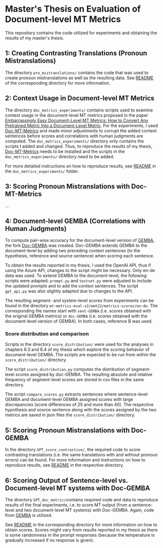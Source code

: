 # Master's Thesis on Evaluation of Document-level MT Metrics

This repository contains the code utilized for experiments and obtaining the results of my master's thesis.

## 1: Creating Contrasting Translations (Pronoun Mistranslations)
The directory ```pro_mistranslations/``` contains the code that was used to create pronoun mistranslations as well as the resulting data. See [README](https://github.com/naomiblkr/doc-mt-metrics-eval/blob/main/pro_mistranslations/README.md) of the corresponding directory for more information.

## 2: Context Usage in Document-level MT Metrics

The directory ```doc_metrics_experiments/``` contains scripts used to examine context usage in the document-level MT metrics proposed in the paper
[Embarrassingly Easy Document-Level MT Metrics: How to Convert Any Pretrained Metric Into a Document-Level Metric](https://statmt.org/wmt22/pdf/2022.wmt-1.6.pdf). For the experiments, I used [Doc-MT-Metrics](https://github.com/amazon-science/doc-mt-metrics) and made minor adjustments to corrupt the added context sentences before scores and correlations with human judgments are computed. The ```doc_metrics_experiments/``` directory only contains the scripts I added and changed. Thus, to reproduce the results of my thesis, [Doc-MT-Metrics](https://github.com/amazon-science/doc-mt-metrics) needs to be installed and the scripts in the ```doc_metrics_experiments/``` directory need to be added.

For more detailed instructions on how to reproduce results, see [README](https://github.com/naomiblkr/doc-mt-metrics-eval/blob/main/doc_metrics_context/README.md) in the ```doc_metrics_experiments/``` folder.

## 3: Scoring Pronoun Mistranslations with Doc-MT-Metrics
...

## 4: Document-level GEMBA (Correlations with Human Judgments)

To compute pair-wise accuracy for the document-level version of [GEMBA](https://github.com/MicrosoftTranslator/GEMBA), the fork [Doc-GEMBA](https://github.com/naomiblkr/Doc-GEMBA) was created. Doc-GEMBA extends GEMBA to the document-level by adding two preceding context sentences (to the hypothesis, reference and source sentence) when scoring each sentence.

To obtain the results reported in my thesis, I used the OpenAI API, thus if using the Azure API,
changes to the script might be necessary. Only en-de data was used. To extend GEMBA to the document-level, the following scripts were adapted: ```prompt.py``` and ```testset.py``` were adjusted to include the updated prompts and to add the context sentences. The script ```gpt_api.py``` was also slightly adapted due to changes to the API.

The resulting segment- and system-level scores from experiments can be found in the directory ```mt-metrics-eval-v2/wmt22/metrics-scores/en-de```. The corresponding file names start with ```sent-GEMBA``` (i.e. scores obtained with the original GEMBA metrics) or ```doc-GEMBA``` (i.e. scores obtained with the document-level version of GEMBA). In both cases, reference B was used. 

### Score distribution and comparison

Scripts in the directory ```score_distribution/``` were used for the analyses in chapters 6.3 and 6.4 of my thesis which explore the scoring behavior of document-level GEMBA. The scripts are expected to be run from within the ```score_distribution/``` directory.

The script ```score_distribution.py``` computes the distribution of segment-level scores assigned by doc-GEMBA. The resulting absolute and relative frequency of segment-level scores are stored in csv files in the same directory.

The script ```compare_scores.py``` extracts sentences where sentence-level GEMBA and document-level GEMBA assigned scores with large discrepancies (score differences of 25 and more than 40). The respective hypothesis and source sentence along with the scores assigned by the two metrics are saved in json files the ```score_distribution/``` directory.


## 5: Scoring Pronoun Mistranslations with Doc-GEMBA

In the directory ```GPT_score_contrastive/```, the required code to score contrasting translations (i.e. the same translations with and without pronoun errors) can be found. For more information and instructions on how to reproduce results, see [README](https://github.com/naomiblkr/doc-mt-metrics-eval/blob/main/GPT_score_contrastive/README.md) in the respective directory.

## 6: Scoring Output of Sentence-level vs. Document-level MT systems with Doc-GEMBA

The directory ```GPT_doc_metric/```contains required code and data to reproduce results of the final experiments, i.e. to score MT output (from a sentence-level and two document-level MT systems) with Doc-GEMBA. Again, code from [GEMBA](https://github.com/MicrosoftTranslator/GEMBA) is utilized.

See [README](https://github.com/naomiblkr/doc-mt-metrics-eval/blob/main/GPT_doc_metric/README.md) in the corresponding directory for more information on how to obtain scores. Scores might vary from results reported in my thesis as there is some randomness in the prompt responses (because the temperature is gradually increased if no response is given).